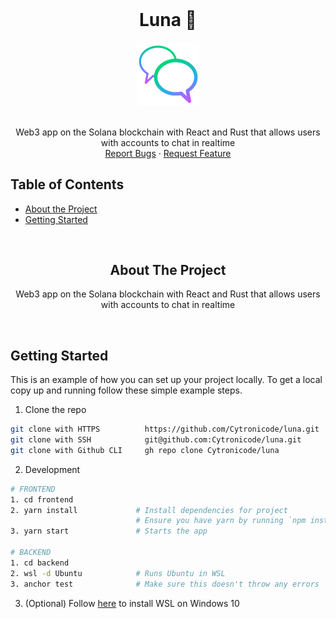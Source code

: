 <br />
<div>
  <div align="center">
    <h1 style="font-weight: bold">Luna 💬</h1>
    <a href="https://github.com/Cytronicode/luna">
        <img src="./frontend/public/assets/android-chrome-192x192.png" alt="Logo" style="width: 20%">
    </a>
    <br />
    <br />
    <p align="center">
        Web3 app on the Solana blockchain with React and Rust that allows users with accounts to chat in realtime
        <br />
        <a href="https://github.com/Cytronicode/luna/issues">Report Bugs</a>
        ·
        <a href="https://github.com/Cytronicode/luna/issues">Request Feature</a>
    </p>
  </div>
</div>

<!-- TABLE OF CONTENTS -->

## Table of Contents

- [About the Project](#about-the-project)
- [Getting Started](#getting-started)

<br />

<!-- ABOUT THE PROJECT -->
<h2 align="center"> About The Project </h2>

<p align="center">Web3 app on the Solana blockchain with React and Rust that allows users with accounts to chat in realtime</p>

<br />

<!-- GETTING STARTED -->

## Getting Started

This is an example of how you can set up your project locally. To get a local copy up and running follow these simple example steps.

1. Clone the repo

```sh
git clone with HTTPS          https://github.com/Cytronicode/luna.git
git clone with SSH            git@github.com:Cytronicode/luna.git
git clone with Github CLI     gh repo clone Cytronicode/luna
```

2. Development

```sh
# FRONTEND
1. cd frontend
2. yarn install             # Install dependencies for project
                            # Ensure you have yarn by running `npm install -g yarn`
3. yarn start               # Starts the app

# BACKEND
1. cd backend
2. wsl -d Ubuntu            # Runs Ubuntu in WSL
3. anchor test              # Make sure this doesn't throw any errors
```

3. (Optional) Follow [here](https://www.windowscentral.com/install-windows-subsystem-linux-windows-10) to install WSL on Windows 10
